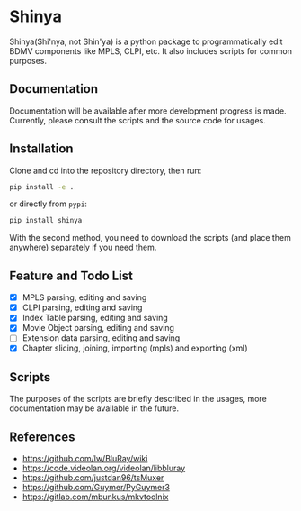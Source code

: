 # Shinya

Shinya(Shi'nya, not Shin'ya) is a python package to programmatically edit BDMV components like MPLS, CLPI, etc. It also includes scripts for common purposes.

## Documentation
Documentation will be available after more development progress is made. Currently, please consult the scripts and the source code for usages.

## Installation
Clone and cd into the repository directory, then run:
```bash
pip install -e .
```
or directly from `pypi`:
```bash
pip install shinya
```
With the second method, you need to download the scripts (and place them anywhere) separately if you need them.

## Feature and Todo List
 - [x] MPLS parsing, editing and saving
 - [x] CLPI parsing, editing and saving
 - [x] Index Table parsing, editing and saving
 - [x] Movie Object parsing, editing and saving
 - [ ] Extension data parsing, editing and saving
 - [x] Chapter slicing, joining, importing (mpls) and exporting (xml)

## Scripts
The purposes of the scripts are briefly described in the usages, more documentation may be available in the future.

## References
 - https://github.com/lw/BluRay/wiki
 - https://code.videolan.org/videolan/libbluray
 - https://github.com/justdan96/tsMuxer
 - https://github.com/Guymer/PyGuymer3
 - https://gitlab.com/mbunkus/mkvtoolnix


